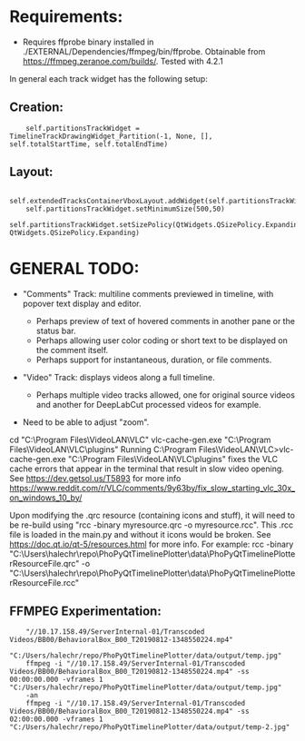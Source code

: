 # Requirements:

- Requires ffprobe binary installed in ./EXTERNAL/Dependencies/ffmpeg/bin/ffprobe. Obtainable from https://ffmpeg.zeranoe.com/builds/. Tested with 4.2.1



In general each track widget has the following setup:

## Creation:
        self.partitionsTrackWidget = TimelineTrackDrawingWidget_Partition(-1, None, [], self.totalStartTime, self.totalEndTime)

## Layout:
        self.extendedTracksContainerVboxLayout.addWidget(self.partitionsTrackWidget)
        self.partitionsTrackWidget.setMinimumSize(500,50)
        self.partitionsTrackWidget.setSizePolicy(QtWidgets.QSizePolicy.Expanding, QtWidgets.QSizePolicy.Expanding)



# GENERAL TODO:
 - "Comments" Track: multiline comments previewed in timeline, with popover text display and editor.
    - Perhaps preview of text of hovered comments in another pane or the status bar.
    - Perhaps allowing user color coding or short text to be displayed on the comment itself.
    - Perhaps support for instantaneous, duration, or file comments.

- "Video" Track: displays videos along a full timeline.
    - Perhaps multiple video tracks allowed, one for original source videos and another for DeepLabCut processed videos for example.

- Need to be able to adjust "zoom".




cd "C:\Program Files\VideoLAN\VLC\"
vlc-cache-gen.exe "C:\Program Files\VideoLAN\VLC\plugins\"
Running C:\Program Files\VideoLAN\VLC>vlc-cache-gen.exe "C:\Program Files\VideoLAN\VLC\plugins\"
fixes the VLC cache errors that appear in the terminal that result in slow video opening.
        See https://dev.getsol.us/T5893 for more info
        https://www.reddit.com/r/VLC/comments/9y63by/fix_slow_starting_vlc_30x_on_windows_10_by/


Upon modifying the .qrc resource (containing icons and stuff), it will need to be re-build using "rcc -binary myresource.qrc -o myresource.rcc". This .rcc file is loaded in the main.py and without it icons would be broken.
See https://doc.qt.io/qt-5/resources.html for more info.
        For example:
                rcc -binary "C:\Users\halechr\repo\PhoPyQtTimelinePlotter\data\PhoPyQtTimelinePlotterResourceFile.qrc" -o "C:\Users\halechr\repo\PhoPyQtTimelinePlotter\data\PhoPyQtTimelinePlotterResourceFile.rcc"


## FFMPEG Experimentation:
        "//10.17.158.49/ServerInternal-01/Transcoded Videos/BB00/BehavioralBox_B00_T20190812-1348550224.mp4"
        "C:/Users/halechr/repo/PhoPyQtTimelinePlotter/data/output/temp.jpg"
        ffmpeg -i "//10.17.158.49/ServerInternal-01/Transcoded Videos/BB00/BehavioralBox_B00_T20190812-1348550224.mp4" -ss 00:00:00.000 -vframes 1 "C:/Users/halechr/repo/PhoPyQtTimelinePlotter/data/output/temp.jpg"
        -an
        ffmpeg -i "//10.17.158.49/ServerInternal-01/Transcoded Videos/BB00/BehavioralBox_B00_T20190812-1348550224.mp4" -ss 02:00:00.000 -vframes 1 "C:/Users/halechr/repo/PhoPyQtTimelinePlotter/data/output/temp-2.jpg"

